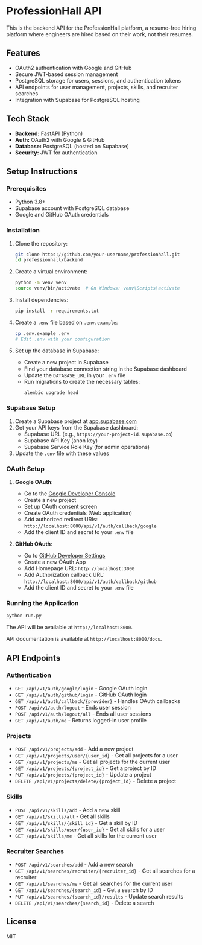 # ProfessionHall API

This is the backend API for the ProfessionHall platform, a resume-free hiring platform where engineers are hired based on their work, not their resumes.

## Features

- OAuth2 authentication with Google and GitHub
- Secure JWT-based session management
- PostgreSQL storage for users, sessions, and authentication tokens
- API endpoints for user management, projects, skills, and recruiter searches
- Integration with Supabase for PostgreSQL hosting

## Tech Stack

- **Backend:** FastAPI (Python)
- **Auth:** OAuth2 with Google & GitHub
- **Database:** PostgreSQL (hosted on Supabase)
- **Security:** JWT for authentication

## Setup Instructions

### Prerequisites

- Python 3.8+
- Supabase account with PostgreSQL database
- Google and GitHub OAuth credentials

### Installation

1. Clone the repository:
   ```bash
   git clone https://github.com/your-username/professionhall.git
   cd professionhall/backend
   ```

2. Create a virtual environment:
   ```bash
   python -m venv venv
   source venv/bin/activate  # On Windows: venv\Scripts\activate
   ```

3. Install dependencies:
   ```bash
   pip install -r requirements.txt
   ```

4. Create a `.env` file based on `.env.example`:
   ```bash
   cp .env.example .env
   # Edit .env with your configuration
   ```

5. Set up the database in Supabase:
   - Create a new project in Supabase
   - Find your database connection string in the Supabase dashboard
   - Update the `DATABASE_URL` in your `.env` file
   - Run migrations to create the necessary tables:
     ```bash
     alembic upgrade head
     ```

### Supabase Setup

1. Create a Supabase project at [app.supabase.com](https://app.supabase.com)
2. Get your API keys from the Supabase dashboard:
   - Supabase URL (e.g., `https://your-project-id.supabase.co`)
   - Supabase API Key (anon key)
   - Supabase Service Role Key (for admin operations)
3. Update the `.env` file with these values

### OAuth Setup

1. **Google OAuth**:
   - Go to the [Google Developer Console](https://console.developers.google.com/)
   - Create a new project
   - Set up OAuth consent screen
   - Create OAuth credentials (Web application)
   - Add authorized redirect URIs: `http://localhost:8000/api/v1/auth/callback/google`
   - Add the client ID and secret to your `.env` file

2. **GitHub OAuth**:
   - Go to [GitHub Developer Settings](https://github.com/settings/developers)
   - Create a new OAuth App
   - Add Homepage URL: `http://localhost:3000`
   - Add Authorization callback URL: `http://localhost:8000/api/v1/auth/callback/github`
   - Add the client ID and secret to your `.env` file

### Running the Application

```bash
python run.py
```

The API will be available at `http://localhost:8000`.

API documentation is available at `http://localhost:8000/docs`.

## API Endpoints

### Authentication

- `GET /api/v1/auth/google/login` - Google OAuth login
- `GET /api/v1/auth/github/login` - GitHub OAuth login
- `GET /api/v1/auth/callback/{provider}` - Handles OAuth callbacks
- `POST /api/v1/auth/logout` - Ends user session
- `POST /api/v1/auth/logout/all` - Ends all user sessions
- `GET /api/v1/auth/me` - Returns logged-in user profile

### Projects

- `POST /api/v1/projects/add` - Add a new project
- `GET /api/v1/projects/user/{user_id}` - Get all projects for a user
- `GET /api/v1/projects/me` - Get all projects for the current user
- `GET /api/v1/projects/{project_id}` - Get a project by ID
- `PUT /api/v1/projects/{project_id}` - Update a project
- `DELETE /api/v1/projects/delete/{project_id}` - Delete a project

### Skills

- `POST /api/v1/skills/add` - Add a new skill
- `GET /api/v1/skills/all` - Get all skills
- `GET /api/v1/skills/{skill_id}` - Get a skill by ID
- `GET /api/v1/skills/user/{user_id}` - Get all skills for a user
- `GET /api/v1/skills/me` - Get all skills for the current user

### Recruiter Searches

- `POST /api/v1/searches/add` - Add a new search
- `GET /api/v1/searches/recruiter/{recruiter_id}` - Get all searches for a recruiter
- `GET /api/v1/searches/me` - Get all searches for the current user
- `GET /api/v1/searches/{search_id}` - Get a search by ID
- `PUT /api/v1/searches/{search_id}/results` - Update search results
- `DELETE /api/v1/searches/{search_id}` - Delete a search

## License

MIT 